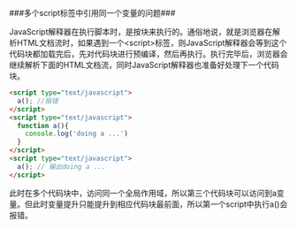 ###多个script标签中引用同一个变量的问题###

JavaScript解释器在执行脚本时，是按块来执行的。通俗地说，就是浏览器在解析HTML文档流时，如果遇到一个&lt;script&gt;标签，则JavaScript解释器会等到这个代码块都加载完后，先对代码块进行预编译，然后再执行。执行完毕后，浏览器会继续解析下面的HTML文档流，同时JavaScript解释器也准备好处理下一个代码块。

```html
<script type="text/javascript">
  a(); //报错
</script>
<script type="text/javascript">
  function a(){
    console.log('doing a ...')
  }
</script>
<script type="text/javascript">
  a(); // 输出doing a ...
</script>
```

此时在多个代码块中，访问同一个全局作用域，所以第三个代码块可以访问到a变量。但此时变量提升只能提升到相应代码块最前面，所以第一个script中执行a()会报错。
